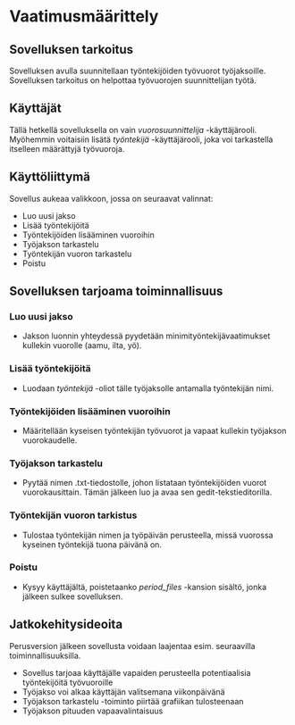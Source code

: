 # Vaatimusmäärittely

## Sovelluksen tarkoitus

Sovelluksen avulla suunnitellaan työntekijöiden työvuorot työjaksoille. Sovelluksen tarkoitus on helpottaa työvuorojen suunnittelijan työtä.

## Käyttäjät

Tällä hetkellä sovelluksella on vain _vuorosuunnittelija_ -käyttäjärooli. Myöhemmin voitaisiin lisätä _työntekijä_ -käyttäjärooli, joka voi tarkastella itselleen määrättyjä työvuoroja.

## Käyttöliittymä

Sovellus aukeaa valikkoon, jossa on seuraavat valinnat:

   - Luo uusi jakso
   - Lisää työntekijöitä
   - Työntekijöiden lisääminen vuoroihin
   - Työjakson tarkastelu
   - Työntekijän vuoron tarkastelu
   - Poistu

## Sovelluksen tarjoama toiminnallisuus

### Luo uusi jakso

- Jakson luonnin yhteydessä pyydetään minimityöntekijävaatimukset kullekin vuorolle (aamu, ilta, yö). 

### Lisää työntekijöitä

   - Luodaan _työntekijä_ -oliot tälle työjaksolle antamalla työntekijän nimi.
  
### Työntekijöiden lisääminen vuoroihin

   - Määritellään kyseisen työntekijän työvuorot ja vapaat kullekin työjakson vuorokaudelle.

### Työjakson tarkastelu

   - Pyytää nimen .txt-tiedostolle, johon listataan työntekijöiden vuorot vuorokausittain. Tämän jälkeen luo ja avaa sen gedit-tekstieditorilla. 
   
### Työntekijän vuoron tarkistus

   - Tulostaa työntekijän nimen ja työpäivän perusteella, missä vuorossa kyseinen työntekijä tuona päivänä on.

### Poistu

   - Kysyy käyttäjältä, poistetaanko _period_files_ -kansion sisältö, jonka jälkeen sulkee sovelluksen.
   
## Jatkokehitysideoita

Perusversion jälkeen sovellusta voidaan laajentaa esim. seuraavilla toiminnallisuuksilla.

   - Sovellus tarjoaa käyttäjälle vapaiden perusteella potentiaalisia työntekijöitä työvuoroille
   - Työjakso voi alkaa käyttäjän valitsemana viikonpäivänä
   - Työjakson tarkastelu -toiminto piirtää grafiikan tulosteenaan
   - Työjakson pituuden vapaavalintaisuus
